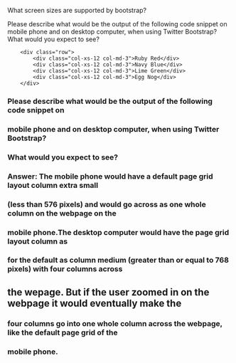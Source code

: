 What screen sizes are supported by bootstrap?

Please describe what would be the output of the following code snippet on mobile phone and on desktop computer, when using Twitter Bootstrap?  What would you expect to see?

```
    <div class="row">
        <div class="col-xs-12 col-md-3">Ruby Red</div>
        <div class="col-xs-12 col-md-3">Navy Blue</div>
        <div class="col-xs-12 col-md-3">Lime Green</div>
        <div class="col-xs-12 col-md-3">Egg Nog</div>
    </div>
```

### Please describe what would be the output of the following code snippet on 
### mobile phone and on desktop computer, when using Twitter Bootstrap?  
### What would you expect to see?
### Answer: The mobile phone would have a default page grid layout column extra small
### (less than 576 pixels) and would go across as one whole column on the webpage on the 
### mobile phone.The desktop computer would have the page grid layout column as 
### for the default as column medium (greater than or equal to 768 pixels) with four columns across
## the wepage. But if the user zoomed in on the webpage it would eventually make the 
### four columns go into one whole column across the webpage, like the default page grid of the
### mobile phone. 